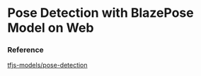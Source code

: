 # Pose Detection with BlazePose Model on Web

### Reference

[tfjs-models/pose-detection](https://github.com/tensorflow/tfjs-models/tree/master/pose-detection)
